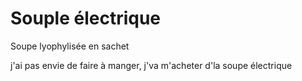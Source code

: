 # Souple électrique

Soupe lyophylisée  en sachet

j'ai pas envie de faire à manger, j'va m'acheter d'la soupe électrique
